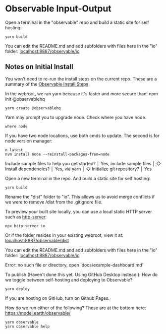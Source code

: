 # Observable Input-Output

Open a terminal in the "observable" repo and build a static site for self hosting:

	yarn build

You can edit the README.md and add subfolders with files here in the "io" folder:
[localhost:8887/observable/io](http://localhost:8887/observable/io/)

## Notes on Initial Install

You won't need to re-run the install steps on the current repo.
These are a summary of the [Observable Install Steps](
https://observablehq.com/framework/getting-started#3.-publish)

In the webroot, we ran yarn because it's faster and more secure than: npm init @observablehq

	yarn create @observablehq

Yarn may prompt you to upgrade node. Check where you have node.

	where node

If you have two node locations, use both cmds to update. The second is for node version manager:

	n latest
	nvm install node --reinstall-packages-from=node

Include sample files to help you get started?
│  Yes, include sample files
│
◇  Install dependencies?
│  Yes, via yarn
│
◇  Initialize git repository?
│  Yes

Open a new terminal in the repo.
And build a static site for self hosting:

	yarn build

Rename the "dist" folder to "io".  This allows us to avoid merge conflicts if we were to remove /dist from the .gitignore file.

To preview your built site locally, you can use a local static HTTP server such as [http-server](https://github.com/http-party/http-server):

	npx http-server io

Or if the folder resides in your existing webroot, view it at:
[localhost:8887/observable/dist](http://localhost:8887/observable/dist/)

You can edit the README.md and add subfolders with files here in the "io" folder:
[localhost:8887/observable/io](http://localhost:8887/observable/io/)

Error: no such file or directory, open 'docs/example-dashboard.md'

To publish (Haven't done this yet. Using GitHub Desktop instead.):
How do we toggle between self-hosting and deploying to Observable?

	yarn deploy

If you are hosting on GitHub, turn on Github Pages.

How do we run either of the following?
These are at the bottom here: https://model.earth/observable/

	yarn observable
	yarn observable help


